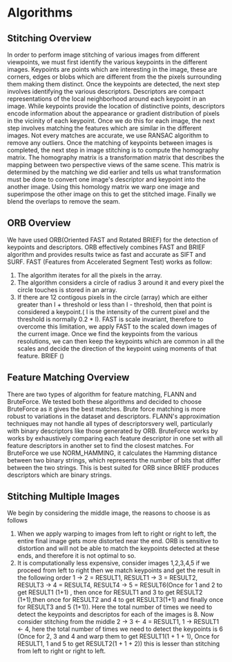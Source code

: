 # Algorithms
## Stitching Overview
In order to perform image stitching of various images from different viewpoints, we must first identify the various keypoints in the different images. Keypoints are points which are interesting in the image, these are corners, edges or blobs which are different from the the pixels surrounding them making them distinct. Once the keypoints are detected, the next step involves identifying the various descriptors. Descriptors are compact representations of the local neighborhood around each keypoint in an image. While keypoints provide the location of distinctive points, descriptors encode information about the appearance or gradient distribution of pixels in the vicinity of each keypoint. Once we do this for each image, the next step involves matching the features which are similar in the different images. Not every matches are accurate, we use RANSAC algorithm to remove any outliers. Once the matching of keypoints between images is completed, the next step in image stitching is to compute the homography matrix. The homography matrix is a transformation matrix that describes the mapping between two perspective views of the same scene. This matrix is determined by the matching we did earlier and tells us what transformation must be done to convert one image's descriptor and keypoint into the another image. Using this homology matrix we warp one image and superimpose the other image on this to get the stitched image. Finally we blend the overlaps to remove the seam.

## ORB Overview
We have used ORB(Oriented FAST and Rotated BRIEF) for the detection of keypoints and descriptors. ORB effectively combines FAST and BRIEF algorithm and provides results twice as fast and accurate as SIFT and SURF. FAST (Features from Accelerated Segment Test) works as follow:
1. The algorithm iterates for all the pixels in the array.
2. The algorithm considers a circle of radius 3 around it and every pixel the circle touches is stored in an array.
3. If there are 12 contigous pixels in the circle (array) which are either greater than I + threshold or less than I - threshold, then that point is considered a keypoint.( I is the intensity of the current pixel and the threshold is normally 0.2 * I).
FAST is scale invariant, therefore to overcome this limitation, we apply FAST to the scaled down images of the current image. Once we find the keypoints from the various resolutions, we can then keep the keypoints which are common in all the scales and decide the direction of the keypoint using moments of that feature.
BRIEF ()

## Feature Matching Overview
There are two types of algorithm for feature matching, FLANN and BruteForce. We tested both these algorithms and decided to choose BruteForce as it gives the best matches. Brute force matching is more robust to variations in the dataset and descriptors. FLANN's approximation techniques may not handle all types of descriptorsvery well, particularly with binary descriptors like those generated by ORB. BruteForce works by works by exhaustively comparing each feature descriptor in one set with all feature descriptors in another set to find the closest matches. For BruteForce we use NORM_HAMMING, it calculates the Hamming distance between two binary strings, which represents the number of bits that differ between the two strings. This is best suited for ORB since BRIEF produces descriptors which are binary strings.

## Stitching Multiple Images
We begin by considering the middle image, the reasons to choose is as follows
1. When we apply warping to images from left to right or right to left, the entire final image gets more distorted near the end. ORB is sensitive to distortion and will not be able to match the keypoints detected at these ends, and therefore it is not optimal to so.
2. It is computationally less expensive, consider images 1,2,3,4,5 if we proceed from left to right then we match keypoints and get the result in the following order 1 -> 2 = RESULT1, RESULT1 -> 3 = RESULT2, RESULT3 -> 4 = RESULT4, RESULT4 -> 5 = RESULT6(Once for 1 and 2 to get RESULT1 (1+1) , then once for RESULT1 and 3 to get RESULT2 (1+1),then once for RESULT2 and 4 to get RESULT3(1+1) and finally once for RESULT3 and 5 (1+1)). Here the total number of times we need to detect the keypoints and descriptos for each of the images is 8. Now consider stitching from the middle 2 -> 3 <- 4 = RESULT1, 1 -> RESULT1 <- 4, here the total number of times we need to detect the keypoints is 6 (Once for 2, 3 and 4 and warp them to get RESULT1(1 + 1 + 1), Once for RESULT1, 1 and 5 to get RESULT2(1 + 1 + 2)) this is lesser than stitching from left to right or right to left.